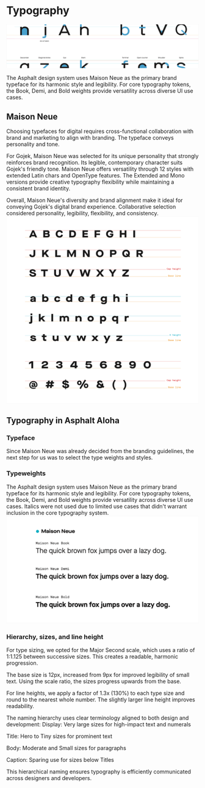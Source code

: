 # Typography
![Alt text](./public/image-22.png)

The Asphalt design system uses Maison Neue as the primary brand typeface for its harmonic style and legibility. For core typography tokens, the Book, Demi, and Bold weights provide versatility across diverse UI use cases.

## Maison Neue
Choosing typefaces for digital requires cross-functional collaboration with brand and marketing to align with branding. The typeface conveys personality and tone.

For Gojek, Maison Neue was selected for its unique personality that strongly reinforces brand recognition. Its legible, contemporary character suits Gojek's friendly tone. Maison Neue offers versatility through 12 styles with extended Latin chars and OpenType features. The Extended and Mono versions provide creative typography flexibility while maintaining a consistent brand identity.

Overall, Maison Neue's diversity and brand alignment make it ideal for conveying Gojek's digital brand experience. Collaborative selection considered personality, legibility, flexibility, and consistency.
![Alt text](./public/image-23.png)

## Typography in Asphalt Aloha
### Typeface
Since Maison Neue was already decided from the branding guidelines, the next step for us was to select the type weights and styles.

### Typeweights
The Asphalt design system uses Maison Neue as the primary brand typeface for its harmonic style and legibility. For core typography tokens, the Book, Demi, and Bold weights provide versatility across diverse UI use cases. Italics were not used due to limited use cases that didn't warrant inclusion in the core typography system.
![Alt text](./public/image-24.png)

### Hierarchy, sizes, and line height
For type sizing, we opted for the Major Second scale, which uses a ratio of 1:1.125 between successive sizes. This creates a readable, harmonic progression.

The base size is 12px, increased from 9px for improved legibility of small text. Using the scale ratio, the sizes progress upwards from the base.

For line heights, we apply a factor of 1.3x (130%) to each type size and round to the nearest whole number. The slightly larger line height improves readability.

The naming hierarchy uses clear terminology aligned to both design and development:
Display: Very large sizes for high-impact text and numerals

Title: Hero to Tiny sizes for prominent text

Body: Moderate and Small sizes for paragraphs

Caption: Sparing use for sizes below Titles

This hierarchical naming ensures typography is efficiently communicated across designers and developers.